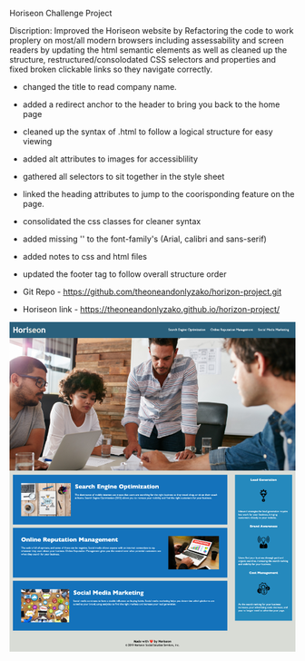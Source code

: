 Horiseon Challenge Project

Discription:
Improved the Horiseon website by Refactoring the code to work proplery on most/all modern browsers including assessability and screen readers by updating the html semantic elements as well as cleaned up the structure, restructured/consolodated CSS selectors and properties and fixed broken clickable links so they navigate correctly. 

- changed the title to read company name.</br>
- added a redirect anchor to the header to bring you back to the home page</br>
- cleaned up the syntax of .html to follow a logical structure for easy viewing</br>
- added alt attributes to images for accessiblility</br>
- gathered all selectors to sit together in the style sheet</br>
- linked the heading attributes to jump to the coorisponding feature on the page.</br>
- consolidated the css classes for cleaner syntax</br>
- added missing '' to the font-family's (Arial, calibri and sans-serif)
- added notes to css and html files</br>
- updated the footer tag to follow overall structure order</br>

- Git Repo - https://github.com/theoneandonlyzako/horizon-project.git </br>
- Horiseon link - https://theoneandonlyzako.github.io/horizon-project/ </br>

![img](assets/images/Horiseon-screenshot-updated.png)